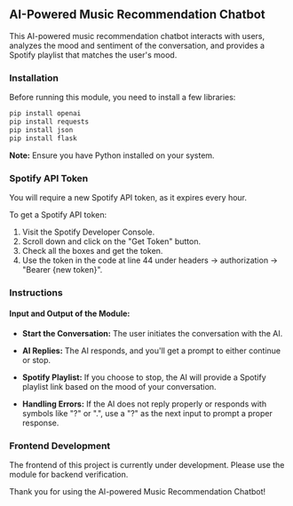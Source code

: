 ## AI-Powered Music Recommendation Chatbot

This AI-powered music recommendation chatbot interacts with users, analyzes the mood and sentiment of the conversation, and provides a Spotify playlist that matches the user's mood.

### Installation

Before running this module, you need to install a few libraries:

```bash
pip install openai
pip install requests
pip install json
pip install flask
```

**Note:** Ensure you have Python installed on your system.

### Spotify API Token

You will require a new Spotify API token, as it expires every hour.

To get a Spotify API token:

1. Visit the Spotify Developer Console.
2. Scroll down and click on the "Get Token" button.
3. Check all the boxes and get the token.
4. Use the token in the code at line 44 under headers -> authorization -> "Bearer {new token}".

### Instructions

#### Input and Output of the Module:

- **Start the Conversation:** The user initiates the conversation with the AI.
  
- **AI Replies:** The AI responds, and you'll get a prompt to either continue or stop.

- **Spotify Playlist:** If you choose to stop, the AI will provide a Spotify playlist link based on the mood of your conversation.

- **Handling Errors:** If the AI does not reply properly or responds with symbols like "?" or ".", use a "?" as the next input to prompt a proper response.

### Frontend Development

The frontend of this project is currently under development. Please use the module for backend verification.

Thank you for using the AI-powered Music Recommendation Chatbot!
```